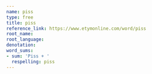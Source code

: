 ```yaml
---
name: piss
type: free
title: piss
reference_link: https://www.etymonline.com/word/piss
root_name: 
root_language: 
denotation: 
word_sums:
- sum: 'Piss + '
  respelling: piss
---
```

